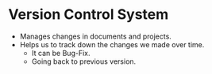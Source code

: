 Version Control System
=

+ Manages changes in documents and projects.
+ Helps us to track down the changes we made over time.
    + It can be Bug-Fix.
    +  Going back to previous version.
